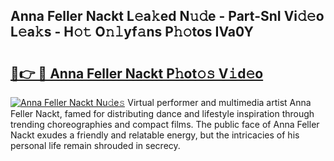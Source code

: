 ## Anna Feller Nackt L𝚎a𝚔ed N𝚞𝚍e - Part-SnI Vi𝚍𝚎o L𝚎a𝚔s - H𝚘𝚝 O𝚗𝚕yf𝚊ns P𝚑𝚘tos IVa0Y

# <h2><a href="http://kfe7rp2.oniu.top/?m=Anna+Feller+Nackt">🔗👉 🔴 Anna Feller Nackt P𝚑ot𝚘𝚜 V𝚒d𝚎o</a></h2>

[![Anna Feller Nackt Nu𝚍e𝚜](https://i.imgur.com/0qMVB7G.gif)](http://kfe7rp2.oniu.top/?m=Anna+Feller+Nackt)
Virtual performer and multimedia artist Anna Feller Nackt, famed for distributing dance and lifestyle inspiration through trending choreographies and compact films. The public face of Anna Feller Nackt exudes a friendly and relatable energy, but the intricacies of his personal life remain shrouded in secrecy.  

